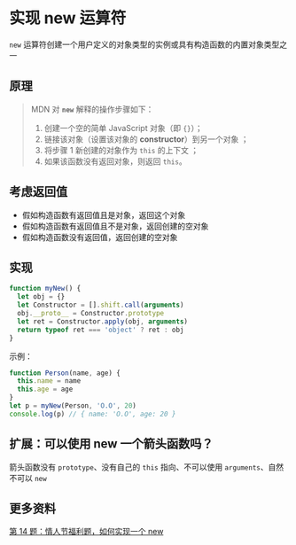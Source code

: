 # 实现 new 运算符

`new` 运算符创建一个用户定义的对象类型的实例或具有构造函数的内置对象类型之一

## 原理

> MDN 对 **`new`** 解释的操作步骤如下：
>
> 1.  创建一个空的简单 JavaScript 对象（即 `{}`）；
> 2.  链接该对象（设置该对象的 **constructor**）到另一个对象 ；
> 3.  将步骤 1 新创建的对象作为 `this` 的上下文 ；
> 4.  如果该函数没有返回对象，则返回 `this`。

## 考虑返回值

- 假如构造函数有返回值且是对象，返回这个对象
- 假如构造函数有返回值且不是对象，返回创建的空对象
- 假如构造函数没有返回值，返回创建的空对象

## 实现

```js
function myNew() {
  let obj = {}
  let Constructor = [].shift.call(arguments)
  obj.__proto__ = Constructor.prototype
  let ret = Constructor.apply(obj, arguments)
  return typeof ret === 'object' ? ret : obj
}
```

示例：

```js
function Person(name, age) {
  this.name = name
  this.age = age
}
let p = myNew(Person, 'O.O', 20)
console.log(p) // { name: 'O.O', age: 20 }
```

## 扩展：可以使用 new 一个箭头函数吗？

箭头函数没有 `prototype`、没有自己的 `this` 指向、不可以使用 `arguments`、自然不可以 `new`

## 更多资料

[第 14 题：情人节福利题，如何实现一个 new](https://github.com/Advanced-Frontend/Daily-Interview-Question/issues/12)
